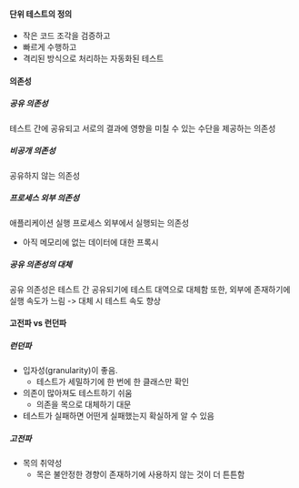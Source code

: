 #### 단위 테스트의 정의
- 작은 코드 조각을 검증하고
- 빠르게 수행하고
- 격리된 방식으로 처리하는 자동화된 테스트

#### 의존성
##### 공유 의존성
테스트 간에 공유되고 서로의 결과에 영향을 미칠 수 있는 수단을 제공하는 의존성
##### 비공개 의존성
공유하지 않는 의존성
##### 프로세스 외부 의존성
애플리케이션 실행 프로세스 외부에서 실행되는 의존성
- 아직 메모리에 없는 데이터에 대한 프록시

##### 공유 의존성의 대체
공유 의존성은 테스트 간 공유되기에 테스트 대역으로 대체함
또한, 외부에 존재하기에 실행 속도가 느림 -> 대체 시 테스트 속도 향상

#### 고전파 vs 런던파
##### 런던파
- 입자성(granularity)이 좋음.
	- 테스트가 세밀하기에 한 번에 한 클래스만 확인
- 의존이 많아져도 테스트하기 쉬움
	- 의존을 목으로 대체하기 대문
- 테스트가 실패하면 어떤게 실패했는지 확실하게 알 수 있음
##### 고전파
- 목의 취약성
	- 목은 불안정한 경향이 존재하기에 사용하지 않는 것이 더 튼튼함
